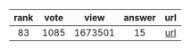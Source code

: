 
| rank | vote | view | answer | url |
|:-:|:-:|:-:|:-:|:-:|
|83|1085|1673501|15| [url](http://stackoverflow.com/questions/402504/how-to-determine-a-python-variables-type) |
